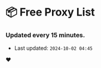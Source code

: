 # :package: Free Proxy List
### Updated every 15 minutes.

- Last updated: `2024-10-02 04:45`

:heart:
